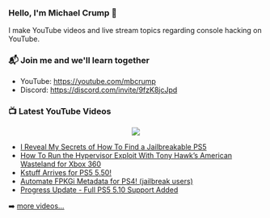### Hello, I'm Michael Crump 👋

I make YouTube videos and live stream topics regarding console hacking on YouTube. 

### 📬 Join me and we'll learn together

- YouTube: https://youtube.com/mbcrump
- Discord: https://discord.com/invite/9fzK8jcJpd

### 📺 Latest YouTube Videos

<div align="center">

[<img src="https://img.shields.io/badge/-Subscribe-red?style=for-the-badge&logo=youtube&logoColor=white"/>](https://www.youtube.com/c/mbcrump?sub_confirmation=1)

</div>

<!-- YOUTUBE:START -->
- [I Reveal My Secrets of How To Find a Jailbreakable PS5](https://www.youtube.com/watch?v=RCe--_4eqwM)
- [How To Run the Hypervisor Exploit With Tony Hawk’s American Wasteland for Xbox 360](https://www.youtube.com/watch?v=2xiHlo8N2bk)
- [Kstuff Arrives for PS5 5.50!](https://www.youtube.com/watch?v=BAIqTRhAiGo)
- [Automate FPKGi Metadata for PS4! &lpar;jailbreak users&rpar;](https://www.youtube.com/watch?v=TF_PHNkPNIE)
- [Progress Update - Full PS5 5.10 Support Added](https://www.youtube.com/watch?v=QeSKd9QGk_Q)
<!-- YOUTUBE:END -->

➡️ [more videos...](https://youtube.com/mbcrump)

